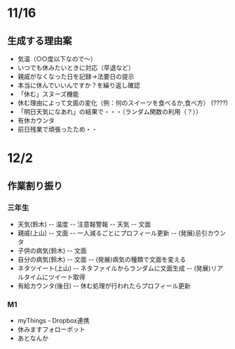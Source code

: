 # 11/16
## 生成する理由案
- 気温（○○度以下なので〜）
- いつでも休みたいときに対応（早退など）
- 親戚がなくなった日を記録→法要日の提示
- 本当に休んでいいんですか？を繰り返し確認
- 「休む」スヌーズ機能
- 休む理由によって文面の変化（例：何のスイーツを食べるか,食べ方） (????)
- 「明日天気になあれ」の結果で・・・（ランダム関数の利用（？））
- 有休カウンタ
- 前日残業で頑張ったため・・

# 12/2
## 作業割り振り
### 三年生
- 天気(鈴木)
-- 温度
-- 注意報警報
-- 天気
-- 文面
- 親戚(上山)
-- 文面
-- 一人減るごとにプロフィール更新
-- (発展)忌引カウンタ
- 子供の病気(鈴木)
-- 文面
- 自分の病気(鈴木)
-- 文面
-- (発展)病気の種類で文面を変える
- ネタツイート(上山)
-- ネタファイルからランダムに文面生成
-- (発展)リアルタイムにツイート取得
- 有給カウンタ(後日)
-- 休む処理が行われたらプロフィール更新
### M1
- myThings - Dropbox連携
- 休みますフォローボット
- あとなんか
